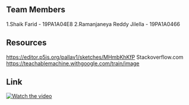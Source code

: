 ## Team Members 
1.Shaik Farid - 19PA1A04E8
2.Ramanjaneya Reddy Jilella - 19PA1A0466 



## Resources 
https://editor.p5js.org/pallav1/sketches/MHmbKhKfP 
Stackoverflow.com
https://teachablemachine.withgoogle.com/train/image







## Link
[![Watch the video](https://www.researchgate.net/profile/Noor_Ibraheem/publication/307894274/figure/fig2/AS:403958326677506@1473322578610/game-controlling-using-hand-gestures-1.png)](https://youtu.be/RNmR8BZff58)
